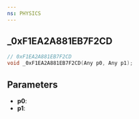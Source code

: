 ```yaml
---
ns: PHYSICS
---
```

## _0xF1EA2A881EB7F2CD

```c
// 0xF1EA2A881EB7F2CD
void _0xF1EA2A881EB7F2CD(Any p0, Any p1);
```

## Parameters
* **p0**:
* **p1**:
